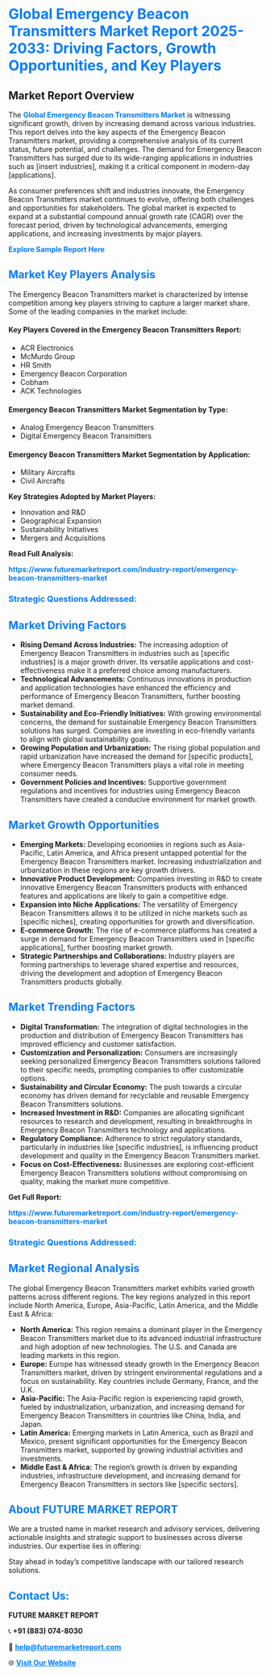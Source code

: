 <h1 style="color: #007BFF;">Global Emergency Beacon Transmitters Market Report 2025-2033: Driving Factors, Growth Opportunities, and Key Players</h1>

<section id="overview">
<h2>Market Report Overview</h2>
<p>The <a href="https://www.futuremarketreport.com/industry-report/emergency-beacon-transmitters-market" style="color: #007BFF; text-decoration: none;"><strong>Global Emergency Beacon Transmitters Market</strong></a> is witnessing significant growth, driven by increasing demand across various industries. This report delves into the key aspects of the Emergency Beacon Transmitters market, providing a comprehensive analysis of its current status, future potential, and challenges. The demand for Emergency Beacon Transmitters has surged due to its wide-ranging applications in industries such as [insert industries], making it a critical component in modern-day [applications].</p>
<p>As consumer preferences shift and industries innovate, the Emergency Beacon Transmitters market continues to evolve, offering both challenges and opportunities for stakeholders. The global market is expected to expand at a substantial compound annual growth rate (CAGR) over the forecast period, driven by technological advancements, emerging applications, and increasing investments by major players.</p>
</section>

<section id="overview">
<p><a href="https://www.futuremarketreport.com/request-sample/reportId=83118" style="color: #007BFF; text-decoration: none;"><strong>Explore Sample Report Here</strong></a></p>
</section>

<section id="key-players">
<h2 style="color: #007BFF;">Market Key Players Analysis</h2>
<p>The Emergency Beacon Transmitters market is characterized by intense competition among key players striving to capture a larger market share. Some of the leading companies in the market include:</p>
<h4>Key Players Covered in the Emergency Beacon Transmitters Report:</h4>
<ul><li>ACR Electronics</li><li>McMurdo Group</li><li>HR Smith</li><li>Emergency Beacon Corporation</li><li>Cobham</li><li>ACK Technologies</li></ul>
<h4>Emergency Beacon Transmitters Market Segmentation by Type:</h4>
<ul><li>Analog Emergency Beacon Transmitters</li><li>Digital Emergency Beacon Transmitters</li></ul>

<h4>Emergency Beacon Transmitters Market Segmentation by Application:</h4>
<ul><li>Military Aircrafts</li><li>Civil Aircrafts</li></ul>
<p><strong>Key Strategies Adopted by Market Players:</strong></p>
<ul>
<li>Innovation and R&D</li>
<li>Geographical Expansion</li>
<li>Sustainability Initiatives</li>
<li>Mergers and Acquisitions</li>
</ul>
</section>

<section>
<p><strong>Read Full Analysis: </strong></p><a href="https://www.futuremarketreport.com/industry-report/emergency-beacon-transmitters-market" style="color: #007BFF; text-decoration: none;"><strong>https://www.futuremarketreport.com/industry-report/emergency-beacon-transmitters-market</strong></a>
<h3 style="color: #007BFF;">Strategic Questions Addressed:</h3>
</section>

<section id="driving-factors">
<h2 style="color: #007BFF;">Market Driving Factors</h2>
<ul>
<li><strong>Rising Demand Across Industries:</strong> The increasing adoption of Emergency Beacon Transmitters in industries such as [specific industries] is a major growth driver. Its versatile applications and cost-effectiveness make it a preferred choice among manufacturers.</li>
<li><strong>Technological Advancements:</strong> Continuous innovations in production and application technologies have enhanced the efficiency and performance of Emergency Beacon Transmitters, further boosting market demand.</li>
<li><strong>Sustainability and Eco-Friendly Initiatives:</strong> With growing environmental concerns, the demand for sustainable Emergency Beacon Transmitters solutions has surged. Companies are investing in eco-friendly variants to align with global sustainability goals.</li>
<li><strong>Growing Population and Urbanization:</strong> The rising global population and rapid urbanization have increased the demand for [specific products], where Emergency Beacon Transmitters plays a vital role in meeting consumer needs.</li>
<li><strong>Government Policies and Incentives:</strong> Supportive government regulations and incentives for industries using Emergency Beacon Transmitters have created a conducive environment for market growth.</li>
</ul>
</section>

<section id="growth-opportunities">
<h2 style="color: #007BFF;">Market Growth Opportunities</h2>
<ul>
<li><strong>Emerging Markets:</strong> Developing economies in regions such as Asia-Pacific, Latin America, and Africa present untapped potential for the Emergency Beacon Transmitters market. Increasing industrialization and urbanization in these regions are key growth drivers.</li>
<li><strong>Innovative Product Development:</strong> Companies investing in R&D to create innovative Emergency Beacon Transmitters products with enhanced features and applications are likely to gain a competitive edge.</li>
<li><strong>Expansion into Niche Applications:</strong> The versatility of Emergency Beacon Transmitters allows it to be utilized in niche markets such as [specific niches], creating opportunities for growth and diversification.</li>
<li><strong>E-commerce Growth:</strong> The rise of e-commerce platforms has created a surge in demand for Emergency Beacon Transmitters used in [specific applications], further boosting market growth.</li>
<li><strong>Strategic Partnerships and Collaborations:</strong> Industry players are forming partnerships to leverage shared expertise and resources, driving the development and adoption of Emergency Beacon Transmitters products globally.</li>
</ul>
</section>

<section id="trending-factors">
<h2 style="color: #007BFF;">Market Trending Factors</h2>
<ul>
<li><strong>Digital Transformation:</strong> The integration of digital technologies in the production and distribution of Emergency Beacon Transmitters has improved efficiency and customer satisfaction.</li>
<li><strong>Customization and Personalization:</strong> Consumers are increasingly seeking personalized Emergency Beacon Transmitters solutions tailored to their specific needs, prompting companies to offer customizable options.</li>
<li><strong>Sustainability and Circular Economy:</strong> The push towards a circular economy has driven demand for recyclable and reusable Emergency Beacon Transmitters solutions.</li>
<li><strong>Increased Investment in R&D:</strong> Companies are allocating significant resources to research and development, resulting in breakthroughs in Emergency Beacon Transmitters technology and applications.</li>
<li><strong>Regulatory Compliance:</strong> Adherence to strict regulatory standards, particularly in industries like [specific industries], is influencing product development and quality in the Emergency Beacon Transmitters market.</li>
<li><strong>Focus on Cost-Effectiveness:</strong> Businesses are exploring cost-efficient Emergency Beacon Transmitters solutions without compromising on quality, making the market more competitive.</li>
</ul>
</section>

<section>
<p><strong>Get Full Report: </strong></p><a href="https://www.futuremarketreport.com/industry-report/emergency-beacon-transmitters-market" style="color: #007BFF; text-decoration: none;"><strong>https://www.futuremarketreport.com/industry-report/emergency-beacon-transmitters-market</strong></a>
<h3 style="color: #007BFF;">Strategic Questions Addressed:</h3>
</section>


<section id="regional-analysis">
<h2 style="color: #007BFF;">Market Regional Analysis</h2>
<p>The global Emergency Beacon Transmitters market exhibits varied growth patterns across different regions. The key regions analyzed in this report include North America, Europe, Asia-Pacific, Latin America, and the Middle East & Africa:</p>
<ul>
<li><strong>North America:</strong> This region remains a dominant player in the Emergency Beacon Transmitters market due to its advanced industrial infrastructure and high adoption of new technologies. The U.S. and Canada are leading markets in this region.</li>
<li><strong>Europe:</strong> Europe has witnessed steady growth in the Emergency Beacon Transmitters market, driven by stringent environmental regulations and a focus on sustainability. Key countries include Germany, France, and the U.K.</li>
<li><strong>Asia-Pacific:</strong> The Asia-Pacific region is experiencing rapid growth, fueled by industrialization, urbanization, and increasing demand for Emergency Beacon Transmitters in countries like China, India, and Japan.</li>
<li><strong>Latin America:</strong> Emerging markets in Latin America, such as Brazil and Mexico, present significant opportunities for the Emergency Beacon Transmitters market, supported by growing industrial activities and investments.</li>
<li><strong>Middle East & Africa:</strong> The region’s growth is driven by expanding industries, infrastructure development, and increasing demand for Emergency Beacon Transmitters in sectors like [specific sectors].</li>
</ul>
</section>

<footer>
<h2 style="color: #007BFF;">About FUTURE MARKET REPORT</h2>
<p>We are a trusted name in market research and advisory services, delivering actionable insights and strategic support to businesses across diverse industries. Our expertise lies in offering:</p>

<p>Stay ahead in today’s competitive landscape with our tailored research solutions.</p>

<h2 style="color: #007BFF;">Contact Us:</h2>
<p><strong>FUTURE MARKET REPORT</strong></p>
<p>📞 <strong>+91 (883) 074-8030</strong></p>
<p>📧 <strong><a href="mailto:help@futuremarketreport.com" style="color: #007BFF;">help@futuremarketreport.com</a></strong></p>
<p>🌐 <strong><a href="https://www.futuremarketreport.com/" style="color: #007BFF;">Visit Our Website</a></strong></p>
</footer>